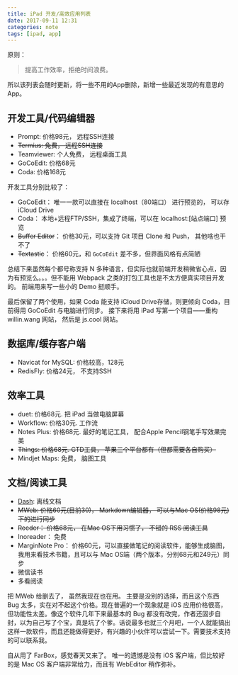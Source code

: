 ```yaml
---
title: iPad 开发/高效应用列表
date: 2017-09-11 12:31
categories: note
tags: [ipad, app]
---
```


原则：

> 提高工作效率，拒绝时间浪费。

所以该列表会随时更新，将一些不用的App删除，新增一些最近发现的有意思的App。

## 开发工具/代码编辑器

- Prompt: 价格98元， 远程SSH连接
- ~~Termius: 免费， 远程SSH连接~~
- Teamviewer: 个人免费， 远程桌面工具
- GoCoEdit: 价格68元
- Coda: 价格168元

<!-- more -->

开发工具分别比较了：

- GoCoEdit： 唯一一款可以直接在 localhost（80端口） 进行预览的， 可以存 iCloud Drive
- Coda： 本地+远程FTP/SSH，集成了终端，可以在 localhost:[站点端口] 预览
- ~~Buffer Editor~~： 价格30元，可以支持 Git 项目 Clone 和 Push， 其他啥也干不了
- ~~Textastic~~： 价格60元，和 `GoCoEdit` 差不多，但界面风格有点简陋

总结下来虽然每个都号称支持 N 多种语言，但实际也就前端开发稍微省心点，因为有预览么。。。但不能用 Webpack 之类的打包工具也是不太方便真实项目开发的。 前端用来写一些小的 Demo 挺顺手。

最后保留了两个使用，如果 Coda 能支持 iCloud Drive存储，则更倾向 Coda，目前得用 GoCoEdit 与电脑进行同步。 接下来将用 iPad 写第一个项目——重构 willin.wang 网站， 然后是 js.cool 网站。

## 数据库/缓存客户端

- Navicat for MySQL: 价格较高，128元
- RedisFly: 价格24元， 不支持SSH


## 效率工具

- duet: 价格68元. 把 iPad 当做电脑屏幕
- Workflow: 价格30元. 工作流
- Notes Plus: 价格68元. 最好的笔记工具， 配合Apple Pencil钢笔手写效果完美
- ~~Things: 价格68元. GTD工具， 苹果三个平台都有（但都需要各自购买）~~
- Mindjet Maps: 免费， 脑图工具

## 文档/阅读工具

- [Dash](https://kapeli.com/dash_ios): 离线文档
- ~~MWeb: 价格60元(目前30)， Markdown编辑器， 可以与Mac OS(价格98元)下的进行同步~~
- ~~Reeder： 价格68元， 在Mac OS下用习惯了， 不错的 RSS 阅读工具~~
- Inoreader： 免费
- MarginNote Pro： 价格60元，可以直接做笔记的阅读软件，能够生成脑图，我用来看技术书籍，且可以与 Mac OS端（两个版本，分别68元和249元）同步
- 微信读书
- 多看阅读

把 MWeb 给删去了， 虽然我现在也在用。 主要是没别的选择，而且这个东西 Bug 太多，实在对不起这个价格。现在普遍的一个现象就是 iOS 应用价格很高，但功能性太差。像这个软件几年下来最基本的 Bug 都没有改完，作者还固步自封，以为自己写了个宝，真是坑了个爹。话说最多也就三个月吧，一个人就能搞出这样一款软件，而且还能做得更好，有兴趣的小伙伴可以尝试一下。需要技术支持的可以联系我。

自从用了 FarBox，感觉春天又来了。 唯一的遗憾是没有 iOS 客户端，但比较好的是 Mac OS 客户端非常给力，而且有 WebEditor 稍作弥补。

